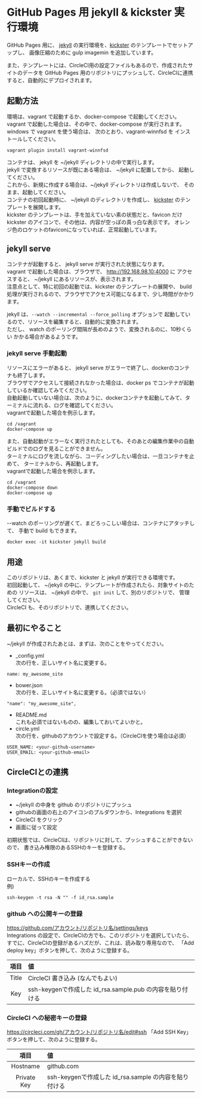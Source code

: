 GitHub Pages 用 jekyll & kickster 実行環境
=========================================

GitHub Pages 用に、 [jekyll](http://jekyllrb.com/) の実行環境を、[kickster](http://kickster.nielsenramon.com/) のテンプレートでセットアップし、
画像圧縮のために gulp imagemin を追加しています。  

また、テンプレートには、CircleCI用の設定ファイルもあるので、作成されたサイトのデータを
GitHub Pages 用のリポジトリにプッシュして、CircleCIに連携すると、自動的にデプロイされます。  

## 起動方法
環境は、vagrant で起動するか、docker-compose で起動してください。  
vagrant で起動した場合は、その中で、docker-compose が実行されます。  
windows で vagrant を使う場合は、 次のとおり、vagrant-winnfsd を
インストールしてください。  
```
vagrant plugin install vagrant-winnfsd
```
コンテナは、 jekyll を  ~/jekyll  ディレクトリの中で実行します。  
jekyll で変換するリソースが既にある場合は、 ~/jekyll  に配置してから、
起動してください。  
これから、新規に作成する場合は、~/jekyll  ディレクトリは作成しないで、
そのまま、起動してください。  
コンテナの初回起動時に、 ~/jekyll のディレクトリを作成し、
[kickster](http://kickster.nielsenramon.com/) のテンプレートを展開します。  
kickster のテンプレートは、手を加えていない素の状態だと、favicon だけ
 kickster のアイコンで、その他は、内容が空っぽの真っ白な表示です。
オレンジ色のロケットのfaviconになっていれば、正常起動しています。  

## jekyll serve
コンテナが起動すると、 jekyll serve が実行された状態になります。  
vagrant で起動した場合は、ブラウザで、 http://192.168.98.10:4000 に
アクセスすると、 ~/jekyll にあるリソースが、表示されます。   
注意点として、特に初回の起動では、kickster のテンプレートの展開や、
build 処理が実行されるので、ブラウザでアクセス可能になるまで、少し時間がかかります。

jekyll は、```--watch --incremental --force_polling``` オプションで
起動しているので、リソースを編集すると、自動的に変換されます。  
ただし、 watch のポーリング間隔が長めのようで、変換されるのに、10秒くらい
かかる場合があるようです。  

### jekyll serve 手動起動
リソースにエラーがあると、 jekyll serve がエラーで終了し、dockerのコンテナも終了します。  
ブラウザでアクセスして接続されなかった場合は、docker ps でコンテナが起動しているか確認してみてください。  
自動起動していない場合は、次のように、dockerコンテナを起動してみて、ターミナルに流れる、ログを確認してください。  
vagrantで起動した場合を例示します。  
```
cd /vagrant
docker-compose up
```
また、自動起動がエラーなく実行されたとしても、そのあとの編集作業中の自動ビルドでのログを見ることができません。  
ターミナルにログを流しながら、コーディングしたい場合は、一旦コンテナを止めて、
ターミナルから、再起動します。  
vagrantで起動した場合を例示します。  
```
cd /vagrant
docker-compose down
docker-compose up
```

### 手動でビルドする
--watch のポーリングが遅くて、まどろっこしい場合は、コンテナにアタッチして、
手動で build もできます。  
```
docker exec -it kickster jekyll build
```

## 用途
このリポジトリは、あくまで、kickster と jekyll が実行できる環境です。  
初回起動して、 ~/jekyll  の中に、テンプレートが作成されたら、対象サイトのための
リソースは、 ~/jekyll の中で、 ```git init``` して、別のリポジトリで、
管理してください。  
CircleCI も、そのリポジトリで、連携してください。

## 最初にやること
~/jekyll が作成されたあとは、まずは、次のことをやってください。  
* _config.yml  
次の行を、正しいサイト名に変更する。  
```
name: my_awesome_site
```
* bower.json  
次の行を、正しいサイト名に変更する。（必須ではない）  
```
"name": "my_awesome_site",
```
* README.md  
これも必須ではないものの、編集しておいてよいかと。
* circle.yml  
次の行を、githubのアカウントで設定する。（CircleCIを使う場合は必須）  
```
USER_NAME: <your-github-username>
USER_EMAIL: <your-github-email>
```

## CircleCIとの連携

### Integrationの設定  
* ~/jekyll の中身を github のリポジトリにプッシュ  
* githubの画面の右上のアイコンのプルダウンから、Integrations を選択  
* CircleCI をクリック  
* 画面に従って設定

初期状態では、CircleCIは、リポジトリに対して、プッシュすることができないので、
書き込み権限のあるSSHのキーを登録する。  

### SSHキーの作成  
ローカルで、SSHのキーを作成する  
例)
```
ssh-keygen -t rsa -N "" -f id_rsa.sample
```

### github への公開キーの登録  
https://github.com/アカウント/リポジトリ名/settings/keys  
Integrations の設定で、CircleCIの方でも、このリポジトリを選択していたら、
すでに、CircleCIの登録があるハズだが、これは、読み取り専用なので、
「Add deploy key」ボタンを押して、次のように登録する。  

| 項目 |値|
|:-----:|:-----|
|Title|CircleCI 書き込み (なんでもよい) |
|Key  |ssh-keygenで作成した id_rsa.sample.pub の内容を貼り付ける|
   
### CircleCI への秘密キーの登録
https://circleci.com/gh/アカウント/リポジトリ名/edit#ssh
「Add SSH Key」ボタンを押して、次のように登録する。 

| 項目 |値|
|:-----:|:-----|
|Hostname|github.com|
|Private Key|ssh-keygenで作成した id_rsa.sample の内容を貼り付ける|

